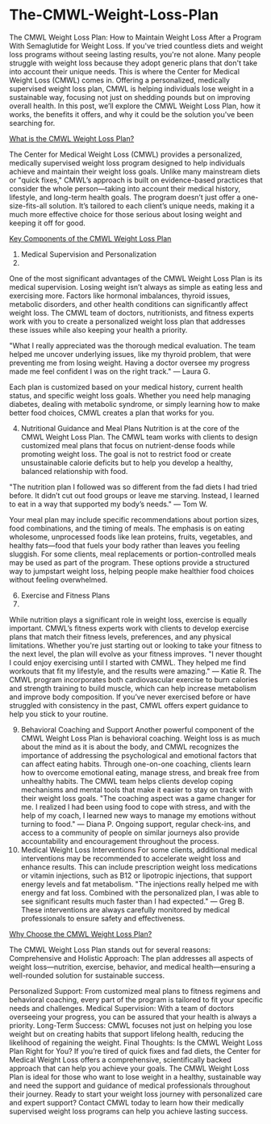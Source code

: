 # The-CMWL-Weight-Loss-Plan

The CMWL Weight Loss Plan: How to Maintain Weight Loss After a Program With Semaglutide for Weight Loss.
If you've tried countless diets and weight loss programs without seeing lasting results, you're not alone. Many people struggle with weight loss because they adopt generic plans that don't take into account their unique needs. This is where the Center for Medical Weight Loss (CMWL) comes in. Offering a personalized, medically supervised weight loss plan, CMWL is helping individuals lose weight in a sustainable way, focusing not just on shedding pounds but on improving overall health.
In this post, we’ll explore the CMWL Weight Loss Plan, how it works, the benefits it offers, and why it could be the solution you've been searching for.

[What is the CMWL Weight Loss Plan?](https://www.offerplox.com/weight-loss/center-for-medical-weight-loss/)

The Center for Medical Weight Loss (CMWL) provides a personalized, medically supervised weight loss program designed to help individuals achieve and maintain their weight loss goals. Unlike many mainstream diets or "quick fixes," CMWL’s approach is built on evidence-based practices that consider the whole person—taking into account their medical history, lifestyle, and long-term health goals.
The program doesn’t just offer a one-size-fits-all solution. It’s tailored to each client’s unique needs, making it a much more effective choice for those serious about losing weight and keeping it off for good.

[Key Components of the CMWL Weight Loss Plan](https://www.offerplox.com/weight-loss/center-for-medical-weight-loss/)

1. Medical Supervision and Personalization
2. 
One of the most significant advantages of the CMWL Weight Loss Plan is its medical supervision. Losing weight isn’t always as simple as eating less and exercising more. Factors like hormonal imbalances, thyroid issues, metabolic disorders, and other health conditions can significantly affect weight loss. The CMWL team of doctors, nutritionists, and fitness experts work with you to create a personalized weight loss plan that addresses these issues while also keeping your health a priority.

"What I really appreciated was the thorough medical evaluation. The team helped me uncover underlying issues, like my thyroid problem, that were preventing me from losing weight. Having a doctor oversee my progress made me feel confident I was on the right track." — Laura G.

Each plan is customized based on your medical history, current health status, and specific weight loss goals. Whether you need help managing diabetes, dealing with metabolic syndrome, or simply learning how to make better food choices, CMWL creates a plan that works for you.

4. Nutritional Guidance and Meal Plans
Nutrition is at the core of the CMWL Weight Loss Plan. The CMWL team works with clients to design customized meal plans that focus on nutrient-dense foods while promoting weight loss. The goal is not to restrict food or create unsustainable calorie deficits but to help you develop a healthy, balanced relationship with food.

"The nutrition plan I followed was so different from the fad diets I had tried before. It didn’t cut out food groups or leave me starving. Instead, I learned to eat in a way that supported my body’s needs." — Tom W.

Your meal plan may include specific recommendations about portion sizes, food combinations, and the timing of meals. The emphasis is on eating wholesome, unprocessed foods like lean proteins, fruits, vegetables, and healthy fats—food that fuels your body rather than leaves you feeling sluggish.
For some clients, meal replacements or portion-controlled meals may be used as part of the program. These options provide a structured way to jumpstart weight loss, helping people make healthier food choices without feeling overwhelmed.

6. Exercise and Fitness Plans
7. 
While nutrition plays a significant role in weight loss, exercise is equally important. CMWL’s fitness experts work with clients to develop exercise plans that match their fitness levels, preferences, and any physical limitations. Whether you're just starting out or looking to take your fitness to the next level, the plan will evolve as your fitness improves.
"I never thought I could enjoy exercising until I started with CMWL. They helped me find workouts that fit my lifestyle, and the results were amazing." — Katie R.
The CMWL program incorporates both cardiovascular exercise to burn calories and strength training to build muscle, which can help increase metabolism and improve body composition. If you’ve never exercised before or have struggled with consistency in the past, CMWL offers expert guidance to help you stick to your routine.

9. Behavioral Coaching and Support
Another powerful component of the CMWL Weight Loss Plan is behavioral coaching. Weight loss is as much about the mind as it is about the body, and CMWL recognizes the importance of addressing the psychological and emotional factors that can affect eating habits.
Through one-on-one coaching, clients learn how to overcome emotional eating, manage stress, and break free from unhealthy habits. The CMWL team helps clients develop coping mechanisms and mental tools that make it easier to stay on track with their weight loss goals.
"The coaching aspect was a game changer for me. I realized I had been using food to cope with stress, and with the help of my coach, I learned new ways to manage my emotions without turning to food." — Diana P.
Ongoing support, regular check-ins, and access to a community of people on similar journeys also provide accountability and encouragement throughout the process.
10. Medical Weight Loss Interventions
For some clients, additional medical interventions may be recommended to accelerate weight loss and enhance results. This can include prescription weight loss medications or vitamin injections, such as B12 or lipotropic injections, that support energy levels and fat metabolism.
"The injections really helped me with energy and fat loss. Combined with the personalized plan, I was able to see significant results much faster than I had expected." — Greg B.
These interventions are always carefully monitored by medical professionals to ensure safety and effectiveness.

[Why Choose the CMWL Weight Loss Plan?](https://www.offerplox.com/weight-loss/center-for-medical-weight-loss/)

The CMWL Weight Loss Plan stands out for several reasons:
Comprehensive and Holistic Approach: The plan addresses all aspects of weight loss—nutrition, exercise, behavior, and medical health—ensuring a well-rounded solution for sustainable success.

Personalized Support: From customized meal plans to fitness regimens and behavioral coaching, every part of the program is tailored to fit your specific needs and challenges.
Medical Supervision: With a team of doctors overseeing your progress, you can be assured that your health is always a priority.
Long-Term Success: CMWL focuses not just on helping you lose weight but on creating habits that support lifelong health, reducing the likelihood of regaining the weight.
Final Thoughts: Is the CMWL Weight Loss Plan Right for You?
If you’re tired of quick fixes and fad diets, the Center for Medical Weight Loss offers a comprehensive, scientifically backed approach that can help you achieve your goals. The CMWL Weight Loss Plan is ideal for those who want to lose weight in a healthy, sustainable way and need the support and guidance of medical professionals throughout their journey.
Ready to start your weight loss journey with personalized care and expert support? Contact CMWL today to learn how their medically supervised weight loss programs can help you achieve lasting success.

